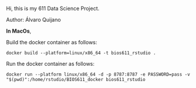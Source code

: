 Hi, this is my 611 Data Science Project. 

Author: Álvaro Quijano


**In MacOs**,

Build the docker container as  follows:

	docker build --platform=linux/x86_64 -t bios611_rstudio . 

Run the docker container as follows: 

	docker run --platform linux/x86_64 -d -p 8787:8787 -e PASSWORD=pass -v "$(pwd)":/home/rstudio/BIOS611_docker bios611_rstudio

